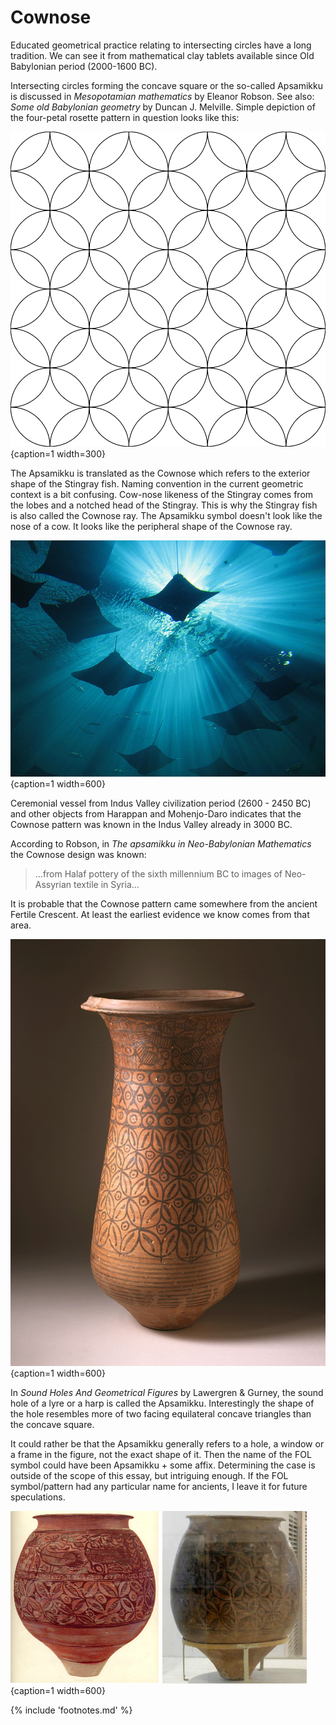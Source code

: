 # Cownose

Educated geometrical practice relating to intersecting circles have a long tradition. We can see it from mathematical clay tablets available since Old Babylonian period (2000-1600 BC).

Intersecting circles forming the concave square or the so-called Apsamikku is discussed in *Mesopotamian mathematics*<!-- cite author="Eleanor Robson" title="Mesopotamian mathematics" date="1999" location="Chapter 2" type="book" href="https://www.academia.edu/1261766/Mesopotamian_mathematics_page_proofs_" --> by Eleanor Robson. See also: *Some old Babylonian geometry*<!-- cite author="Duncan J. Melville" title="Some Old Babylonian geometry" date="2005" location="" type="article" href="https://www.academia.edu/3604815/The_area_and_the_side_I_added_Some_Old_Babylonian_geometry" --> by Duncan J. Melville. Simple depiction of the four-petal rosette pattern in question looks like this:

![The Cownose geometric pattern © Marko Manninen](./media/Apsamikku.png){caption=1 width=300}

The Apsamikku is translated as the Cownose which refers to the exterior shape of the Stingray<!-- cite author="wikipedia.org" title="Cownose rays" date="" location="" type="website" href="https://en.wikipedia.org/wiki/Cownose_ray#/media/File:Cownose_Rays.jpg" --> fish. Naming convention in the current geometric context is a bit confusing. Cow-nose likeness of the Stingray comes from the lobes and a notched head of the Stingray. This is why the Stingray fish is also called the Cownose ray. The Apsamikku symbol doesn't look like the nose of a cow. It looks like the peripheral shape of the Cownose ray.

![Cownose rays resembling the Cownose pattern © Doc Lucio / Wikimedia Commons](./media/cownoseray.jpg){caption=1 width=600}

Ceremonial vessel<!-- cite author="wikipedia.org" title="Ceremonial vessel, Harappan, 2600 - 2450 BCE" date="" location="" type="website" href="https://en.wikipedia.org/wiki/Indus_Valley_Civilization#/media/File:Ceremonial_Vessel_LACMA_AC1997.93.1.jpg" --> from Indus Valley civilization period (2600 - 2450 BC) and other objects<!-- cite author="Marko Manninen" title="Cownose Pinterest board" date="" location="" type="website" href="http://www.pinterest.com/markomanninen/cows-nose/" -->  from Harappan and Mohenjo-Daro indicates that the Cownose pattern was known in the Indus Valley already in 3000 BC.

According to Robson, in *The apsamikku in Neo-Babylonian Mathematics*<!-- cite author="Eleanor Robson" title="The apsamikku in Neo-Babylonian Mathematics" date="2007" location="page 214" type="book" href="#" --> the Cownose design was known:

> ...from Halaf pottery of the sixth millennium BC to images of Neo-Assyrian textile in Syria...

It is probable that the Cownose pattern came somewhere from the ancient Fertile Crescent. At least the earliest evidence we know comes from that area.

![Ceremonial vessel with the Cownose pattern from Harappan © LACMA](./media/CeremonialVessel.jpg){caption=1 width=600}

In *Sound Holes And Geometrical Figures*<!-- cite author="Lawergren & Gurney" title="Sound Holes And Geometrical Figures" date="1987" location="Plate X" type="article" href="http://www.hunter.cuny.edu/physics/faculty/lawergren/repository/files/articles/Soundholes%20and%20Geometrical%20Figures.pdf" --> by Lawergren & Gurney, the sound hole of a lyre or a harp is called the Apsamikku. Interestingly the shape of the hole resembles more of two facing equilateral concave triangles than the concave square.

It could rather be that the Apsamikku generally refers to a hole, a window or a frame in the figure, not the exact shape of it. Then the name of the FOL symbol could have been Apsamikku + some affix. Determining the case is outside of the scope of this essay, but intriguing enough. If the FOL symbol/pattern had any particular name for ancients, I leave it for future speculations.

![Harappan jars with the Cownose pattern © Dakshayini (left), Ismoon (right)](./media/harappan-jars.jpg){caption=1 width=600}

{% include 'footnotes.md' %}
